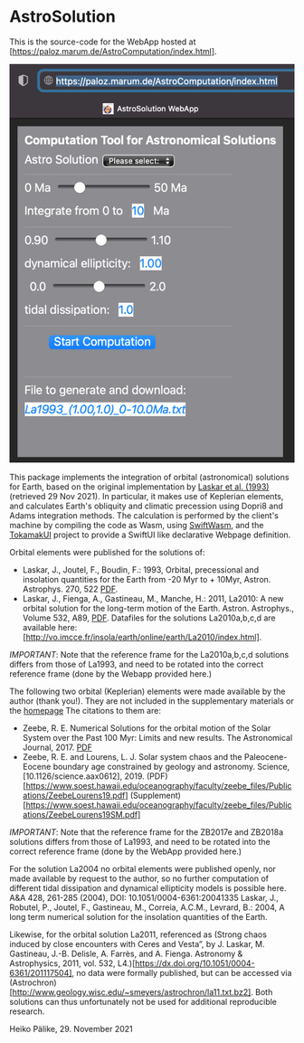 # AstroSolution

This is the source-code for the WebApp hosted at [https://paloz.marum.de/AstroComputation/index.html].

![image info](./Docs/AstroSolutionScreenshot.png)

This package implements the integration of orbital (astronomical) solutions
for Earth, based on the original implementation by [Laskar et al. (1993)](https://cdsarc.u-strasbg.fr/viz-bin/ftp-index?/ftp/cats/vi/63)
(retrieved 29 Nov 2021). In particular, it makes use of Keplerian elements, 
and calculates Earth's obliquity and climatic precession using Dopri8 and Adams
integration methods. The calculation is performed by the client's machine by 
compiling the code as Wasm, using [SwiftWasm](https://swiftwasm.org), and 
the [TokamakUI](https://github.com/TokamakUI/Tokamak) project to provide a 
SwiftUI like declarative Webpage definition.

Orbital elements were published for the solutions of:
- Laskar, J., Joutel, F., Boudin, F.: 1993, Orbital, precessional and insolation 
quantities for the Earth from -20 Myr to + 10Myr, Astron. Astrophys. 270, 522 
[PDF](http://adsabs.harvard.edu/cgi-bin/nph-data_query?bibcode=1993A%26A...270..522L&link_type=ARTICLE&db_key=AST&high=).
- Laskar, J., Fienga, A., Gastineau, M., Manche, H.: 2011,
La2010: A new orbital solution for the long-term motion of the Earth.
Astron. Astrophys., Volume 532, A89, [PDF](http://www.aanda.org/articles/aa/pdf/2011/08/aa16836-11.pdf).
Datafiles for the solutions La2010a,b,c,d are available here: [http://vo.imcce.fr/insola/earth/online/earth/La2010/index.html].

*IMPORTANT*: Note that the reference frame for the La2010a,b,c,d solutions differs 
from those of La1993, and need to be rotated into the correct reference frame 
(done by the Webapp provided here.)

The following two orbital (Keplerian) elements were made available by the author
(thank you!). They are not included in the supplementary materials or the 
[homepage](https://www.soest.hawaii.edu/oceanography/faculty/zeebe_files/Astro.html)
The citations to them are: 
- Zeebe, R. E. Numerical Solutions for the orbital motion of the Solar System over the Past 100 Myr: Limits and new results. The Astronomical Journal, 2017. [PDF](https://www.soest.hawaii.edu/oceanography/faculty/zeebe_files/Publications/ZeebeAJ17P.pdf)
- Zeebe, R. E. and Lourens, L. J. Solar system chaos and the Paleocene-Eocene boundary age constrained by geology and astronomy. Science, [10.1126/science.aax0612], 2019.
  (PDF)[https://www.soest.hawaii.edu/oceanography/faculty/zeebe_files/Publications/ZeebeLourens19.pdf] (Supplement)[https://www.soest.hawaii.edu/oceanography/faculty/zeebe_files/Publications/ZeebeLourens19SM.pdf]

*IMPORTANT*: Note that the reference frame for the ZB2017e and ZB2018a solutions differs 
from those of La1993, and need to be rotated into the correct reference frame 
(done by the WebApp provided here.)

For the solution La2004 no orbital elements were published openly, nor made 
available by request to the author, so no further computation 
of different tidal dissipation and dynamical ellipticity models is possible here.
A&A 428, 261-285 (2004), DOI: 10.1051/0004-6361:20041335
Laskar, J., Robutel, P., Joutel, F., Gastineau, M., Correia, A.C.M., Levrard, B.: 2004,
A long term numerical solution for the insolation quantities of the Earth. 

Likewise, for the orbital solution La2011, referenced as 
(Strong chaos induced by close encounters with Ceres and Vesta”, by J. Laskar, M. Gastineau, J.-B. Delisle, A. Farrès, and A. Fienga. Astronomy & Astrophysics, 2011, vol. 532, L4.)[https://dx.doi.org/10.1051/0004-6361/201117504], 
 no data were formally published, but can be accessed via (Astrochron)[http://www.geology.wisc.edu/~smeyers/astrochron/la11.txt.bz2]. 
 Both solutions can thus unfortunately not be
 used for additional reproducible research.

Heiko Pälike, 29. November 2021

